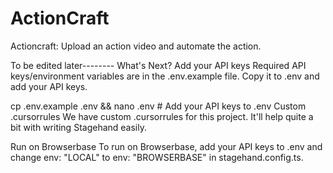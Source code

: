 # ActionCraft
Actioncraft: Upload an action video and automate the action. 



To be edited later--------
What's Next?
Add your API keys
Required API keys/environment variables are in the .env.example file. Copy it to .env and add your API keys.

cp .env.example .env && nano .env # Add your API keys to .env
Custom .cursorrules
We have custom .cursorrules for this project. It'll help quite a bit with writing Stagehand easily.

Run on Browserbase
To run on Browserbase, add your API keys to .env and change env: "LOCAL" to env: "BROWSERBASE" in stagehand.config.ts.